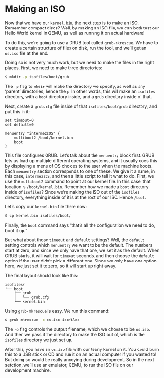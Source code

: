 # Making an ISO

Now that we have our `kernel.bin`, the next step is to make an ISO. Remember
compact discs? Well, by making an ISO file, we can both test our Hello World
kernel in QEMU, as well as running it on actual hardware!

To do this, we’re going to use a GRUB tool called `grub-mkrescue`. We have to
create a certain structure of files on disk, run the tool, and we’ll get an
`os.iso` file at the end.

Doing so is not very much work, but we need to make the files in the right
places. First, we need to make three directories:

```bash
$ mkdir -p isofiles/boot/grub
```

The `-p` flag to `mkdir` will make the directory we specify, as well as any
‘parent’ directories, hence the `p`. In other words, this will make an
`isofiles` directory, with a `boot` directory inside, and a `grub` directory
inside of that.

Next, create a `grub.cfg` file inside of that `isofiles/boot/grub` directory,
and put this in it:

```text
set timeout=0
set default=0

menuentry "intermezzOS" {
    multiboot2 /boot/kernel.bin
    boot
}
```

This file configures GRUB. Let’s talk about the `menuentry` block first.
GRUB lets us load up multiple different operating systems, and it usually does
this by displaying a menu of OS choices to the user when the machine boots. Each
`menuentry` section corresponds to one of these. We give it a name, in this
case, `intermezzOS`, and then a little script to tell it what to do. First,
we use the `multiboot2` command to point at our kernel file. In this case,
that location is `/boot/kernel.bin`. Remember how we made a `boot` directory
inside of `isofiles`? Since we’re making the ISO out of the `isofiles` directory,
everything inside of it is at the root of our ISO. Hence `/boot`.

Let’s copy our `kernel.bin` file there now:

```bash
$ cp kernel.bin isofiles/boot/
```

Finally, the `boot` command says “that’s all the configuration we need to do,
boot it up.“

But what about those `timeout` and `default` settings? Well, the `default` setting
controls which `menuentry` we want to be the default. The numbers start at zero,
and since we only have that one, we set it as the default. When GRUB starts, it
will wait for `timeout` seconds, and then choose the `default` option if the user
didn’t pick a different one. Since we only have one option here, we just set it to
zero, so it will start up right away.

The final layout should look like this:

```text
isofiles/
└── boot
    ├── grub
    │   └── grub.cfg
    └── kernel.bin
```

Using `grub-mkrescue` is easy. We run this command:

```bash
$ grub-mkrescue -o os.iso isofiles
```

The `-o` flag controls the *o*utput filename, which we choose to be `os.iso`.
And then we pass it the directory to make the ISO out of, which is the
`isofiles` directory we just set up.

After this, you have an `os.iso` file with our teeny kernel on it. You could
burn this to a USB stick or CD and run it on an actual computer if you wanted
to! But doing so would be really annoying during development. So in the next
setction, we’ll use an emulator, QEMU, to run the ISO file on our development
machine.
